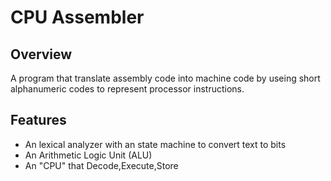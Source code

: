 # CPU Assembler
## Overview
A program that translate assembly code into machine code by useing short alphanumeric codes to represent processor instructions.

## Features
- An lexical analyzer with an state machine to convert text to bits
- An  Arithmetic Logic Unit (ALU) 
- An "CPU" that Decode,Execute,Store
